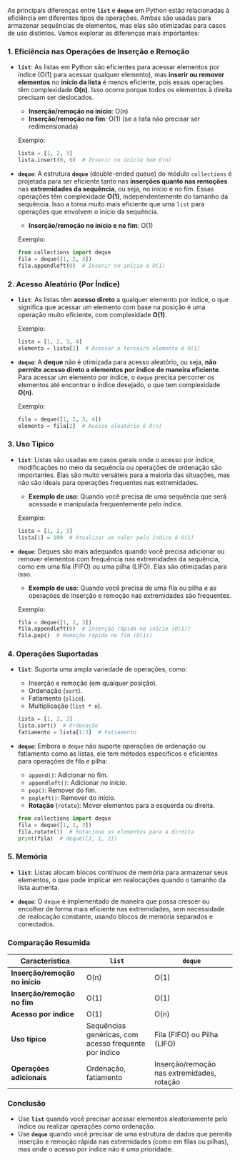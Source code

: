 As principais diferenças entre **`list`** e **`deque`** em Python estão relacionadas à eficiência em diferentes tipos de operações. Ambas são usadas para armazenar sequências de elementos, mas elas são otimizadas para casos de uso distintos. Vamos explorar as diferenças mais importantes:

### 1. **Eficiência nas Operações de Inserção e Remoção**

- **`list`**: As listas em Python são eficientes para acessar elementos por índice (O(1) para acessar qualquer elemento), mas **inserir ou remover elementos** no **início da lista** é menos eficiente, pois essas operações têm complexidade **O(n)**. Isso ocorre porque todos os elementos à direita precisam ser deslocados.
  
  - **Inserção/remoção no início**: O(n)
  - **Inserção/remoção no fim**: O(1) (se a lista não precisar ser redimensionada)
  
  Exemplo:
  ```python
  lista = [1, 2, 3]
  lista.insert(0, 0)  # Inserir no início tem O(n)
  ```

- **`deque`**: A estrutura **`deque`** (double-ended queue) do módulo `collections` é projetada para ser eficiente tanto nas **inserções quanto nas remoções** nas **extremidades da sequência**, ou seja, no início e no fim. Essas operações têm complexidade **O(1)**, independentemente do tamanho da sequência. Isso a torna muito mais eficiente que uma `list` para operações que envolvem o início da sequência.
  
  - **Inserção/remoção no início e no fim**: O(1)
  
  Exemplo:
  ```python
  from collections import deque
  fila = deque([1, 2, 3])
  fila.appendleft(0)  # Inserir no início é O(1)
  ```

### 2. **Acesso Aleatório (Por Índice)**

- **`list`**: As listas têm **acesso direto** a qualquer elemento por índice, o que significa que acessar um elemento com base na posição é uma operação muito eficiente, com complexidade **O(1)**.
  
  Exemplo:
  ```python
  lista = [1, 2, 3, 4]
  elemento = lista[2]  # Acessar o terceiro elemento é O(1)
  ```

- **`deque`**: A **deque** não é otimizada para acesso aleatório, ou seja, **não permite acesso direto a elementos por índice de maneira eficiente**. Para acessar um elemento por índice, o `deque` precisa percorrer os elementos até encontrar o índice desejado, o que tem complexidade **O(n)**.

  Exemplo:
  ```python
  fila = deque([1, 2, 3, 4])
  elemento = fila[2]  # Acesso aleatório é O(n)
  ```

### 3. **Uso Típico**

- **`list`**: Listas são usadas em casos gerais onde o acesso por índice, modificações no meio da sequência ou operações de ordenação são importantes. Elas são muito versáteis para a maioria das situações, mas não são ideais para operações frequentes nas extremidades.
  
  - **Exemplo de uso**: Quando você precisa de uma sequência que será acessada e manipulada frequentemente pelo índice.
  
  Exemplo:
  ```python
  lista = [1, 2, 3]
  lista[1] = 100  # Atualizar um valor pelo índice é O(1)
  ```

- **`deque`**: Deques são mais adequados quando você precisa adicionar ou remover elementos com frequência nas extremidades da sequência, como em uma fila (FIFO) ou uma pilha (LIFO). Elas são otimizadas para isso.
  
  - **Exemplo de uso**: Quando você precisa de uma fila ou pilha e as operações de inserção e remoção nas extremidades são frequentes.
  
  Exemplo:
  ```python
  fila = deque([1, 2, 3])
  fila.appendleft(0)  # Inserção rápida no início (O(1))
  fila.pop()  # Remoção rápida no fim (O(1))
  ```

### 4. **Operações Suportadas**

- **`list`**: Suporta uma ampla variedade de operações, como:
  - Inserção e remoção (em qualquer posição).
  - Ordenação (`sort`).
  - Fatiamento (`slice`).
  - Multiplicação (`list * n`).

  ```python
  lista = [1, 2, 3]
  lista.sort()  # Ordenação
  fatiamento = lista[1:3]  # Fatiamento
  ```

- **`deque`**: Embora o `deque` não suporte operações de ordenação ou fatiamento como as listas, ele tem métodos específicos e eficientes para operações de fila e pilha:
  - `append()`: Adicionar no fim.
  - `appendleft()`: Adicionar no início.
  - `pop()`: Remover do fim.
  - `popleft()`: Remover do início.
  - **Rotação** (`rotate`): Mover elementos para a esquerda ou direita.

  ```python
  from collections import deque
  fila = deque([1, 2, 3])
  fila.rotate(1)  # Rotaciona os elementos para a direita
  print(fila)  # deque([3, 1, 2])
  ```

### 5. **Memória**

- **`list`**: Listas alocam blocos contínuos de memória para armazenar seus elementos, o que pode implicar em realocações quando o tamanho da lista aumenta.
  
- **`deque`**: O `deque` é implementado de maneira que possa crescer ou encolher de forma mais eficiente nas extremidades, sem necessidade de realocação constante, usando blocos de memória separados e conectados.

### Comparação Resumida

| **Característica**          | **`list`**                           | **`deque`**                         |
|-----------------------------|--------------------------------------|-------------------------------------|
| **Inserção/remoção no início** | O(n)                               | O(1)                               |
| **Inserção/remoção no fim**   | O(1)                               | O(1)                               |
| **Acesso por índice**         | O(1)                               | O(n)                               |
| **Uso típico**                | Sequências genéricas, com acesso frequente por índice | Fila (FIFO) ou Pilha (LIFO)        |
| **Operações adicionais**      | Ordenação, fatiamento               | Inserção/remoção nas extremidades, rotação |

### Conclusão
- Use **`list`** quando você precisar acessar elementos aleatoriamente pelo índice ou realizar operações como ordenação.
- Use **`deque`** quando você precisar de uma estrutura de dados que permita inserção e remoção rápida nas extremidades (como em filas ou pilhas), mas onde o acesso por índice não é uma prioridade.